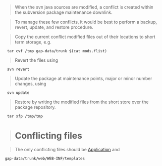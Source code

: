 > When the svn java sources are modified, a conflict is created within the subversion package maintenance downlink.

> To manage these few conflicts, it would be best to perform a backup, revert, update, and restore procedure.

> Copy the current conflict modified files out of their locations to short term storage, e.g.
```
  tar cvf /tmp gap-data/trunk $(cat mods.flist)
```

> Revert the files using
```
  svn revert
```

> Update the package at maintenance points, major or minor number changes, using
```
  svn update
```
> Restore by writing the modified files from the short store over the package repository.
```
  tar xfp /tmp/tmp
```


> # Conflicting files #

> The only conflicting files should be [Application](Application.md) and
```
 gap-data/trunk/web/WEB-INF/templates
```